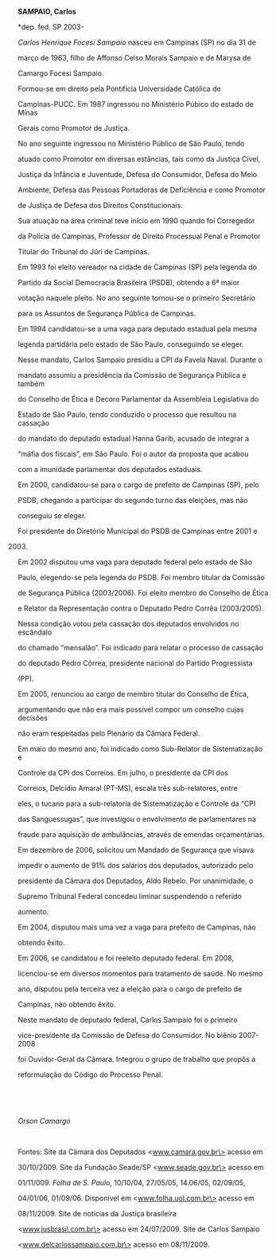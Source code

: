 **SAMPAIO, Carlos**



\*dep. fed. SP 2003-



*Carlos Henrique Focesi Sampaio* nasceu em Campinas (SP) no dia 31 de

março de 1963, filho de Affonso Celso Morais Sampaio e de Marysa de

Camargo Focesi Sampaio.



Formou-se em direito pela Pontifícia Universidade Católica de

Campinas-PUCC. Em 1987 ingressou no Ministério Púbico do estado de Minas

Gerais como Promotor de Justiça.



No ano seguinte ingressou no Ministério Público de São Paulo, tendo

atuado como Promotor em diversas estâncias, tais como da Justiça Cível,

Justiça da Infância e Juventude, Defesa do Consumidor, Defesa do Meio

Ambiente, Defesa das Pessoas Portadoras de Deficiência e como Promotor

de Justiça de Defesa dos Direitos Constitucionais.



Sua atuação na área criminal teve início em 1990 quando foi Corregedor

da Polícia de Campinas, Professor de Direito Processual Penal e Promotor

Titular do Tribunal do Júri de Campinas.



Em 1993 foi eleito vereador na cidade de Campinas (SP) pela legenda do

Partido da Social Democracia Brasileira (PSDB), obtendo a 6ª maior

votação naquele pleito. No ano seguinte tornou-se o primeiro Secretário

para os Assuntos de Segurança Pública de Campinas.



Em 1994 candidatou-se a uma vaga para deputado estadual pela mesma

legenda partidária pelo estado de São Paulo, conseguindo se eleger.

Nesse mandato, Carlos Sampaio presidiu a CPI da Favela Naval. Durante o

mandato assumiu a presidência da Comissão de Segurança Pública e também

do Conselho de Ética e Decoro Parlamentar da Assembleia Legislativa do

Estado de São Paulo, tendo conduzido o processo que resultou na cassação

do mandato do deputado estadual Hanna Garib, acusado de integrar a

“máfia dos fiscais”, em São Paulo. Foi o autor da proposta que acabou

com a imunidade parlamentar dos deputados estaduais.



Em 2000, candidatou-se para o cargo de prefeito de Campinas (SP), pelo

PSDB, chegando a participar do segundo turno das eleições, mas não

conseguiu se eleger.



Foi presidente do Diretório Municipal do PSDB de Campinas entre 2001 e

2003.



Em 2002 disputou uma vaga para deputado federal pelo estado de São

Paulo, elegendo-se pela legenda do PSDB. Foi membro titular da Comissão

de Segurança Pública (2003/2006). Foi eleito membro do Conselho de Ética

e Relator da Representação contra o Deputado Pedro Corrêa (2003/2005).

Nessa condição votou pela cassação dos deputados envolvidos no escândalo

do chamado “mensalão”. Foi indicado para relatar o processo de cassação

do deputado Pedro Côrrea, presidente nacional do Partido Progressista

(PP).



Em 2005, renunciou ao cargo de membro titular do Conselho de Ética,

argumentando que não era mais possível compor um conselho cujas decisões

não eram respeitadas pelo Plenário da Câmara Federal.



Em maio do mesmo ano, foi indicado como Sub-Relator de Sistematização e

Controle da CPI dos Correios. Em julho, o presidente da CPI dos

Correios, Delcídio Amaral (PT-MS), escala três sub-relatores, entre

eles, o tucano para a sub-relatoria de Sistematização e Controle da “CPI

das Sanguessugas”, que investigou o envolvimento de parlamentares na

fraude para aquisição de ambulâncias, através de emendas orçamentárias.



Em dezembro de 2006, solicitou um Mandado de Segurança que visava

impedir o aumento de 91% dos salários dos deputados, autorizado pelo

presidente da Câmara dos Deputados, Aldo Rebelo. Por unanimidade, o

Supremo Tribunal Federal concedeu liminar suspendendo o referido

aumento.



Em 2004, disputou mais uma vez a vaga para prefeito de Campinas, não

obtendo êxito.



Em 2006, se candidatou e foi reeleito deputado federal. Em 2008,

licenciou-se em diversos momentos para tratamento de saúde. No mesmo

ano, disputou pela terceira vez a eleição para o cargo de prefeito de

Campinas, não obtendo êxito.



Neste mandato de deputado federal, Carlos Sampaio foi o primeiro

vice-presidente da Comissão de Defesa do Consumidor. No biênio 2007-2008

foi Ouvidor-Geral da Câmara. Integrou o grupo de trabalho que propôs a

reformulação do Código do Processo Penal.



 



 



*Orson Camargo*



 



Fontes: Site da Câmara dos Deputados \<www.camara.gov.br\> acesso em

30/10/2009. Site da Fundação Seade/SP \<www.seade.gov.br\> acesso em

01/11/009. *Folha de S. Paulo*, 10/10/04, 27/05/05, 14.06/05, 02/09/05,

04/01/06, 01/09/06. Disponível em \<www.folha.uol.com.br\> acesso em

08/11/2009. Site de notícias da Justiça brasileira

\<www.jusbrasil.com.br\> acesso em 24/07/2009. Site de Carlos Sampaio

\<www.delcarlossampaio.com.br\> acesso em 08/11/2009.



 

